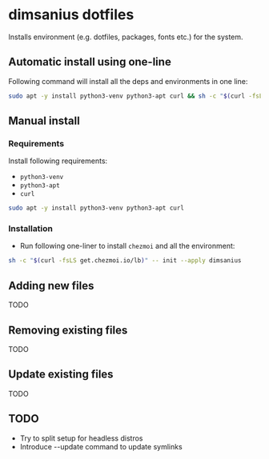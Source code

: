 # dimsanius dotfiles

Installs environment (e.g. dotfiles, packages, fonts etc.) for the system.

## Automatic install using one-line

Following command will install all the deps and environments in one line:

```bash
sudo apt -y install python3-venv python3-apt curl && sh -c "$(curl -fsLS get.chezmoi.io/lb)" -- init --apply dimsanius
```

## Manual install

### Requirements

Install following requirements:

- `python3-venv`
- `python3-apt`
- `curl`

```bash
sudo apt -y install python3-venv python3-apt curl
```

### Installation

- Run following one-liner to install `chezmoi` and all the environment:

```bash
sh -c "$(curl -fsLS get.chezmoi.io/lb)" -- init --apply dimsanius
```

## Adding new files

TODO

## Removing existing files

TODO

## Update existing files

TODO

## TODO

- Try to split setup for headless distros
- Introduce --update command to update symlinks

